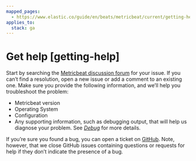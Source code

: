 ```yaml
---
mapped_pages:
  - https://www.elastic.co/guide/en/beats/metricbeat/current/getting-help.html
applies_to:
  stack: ga
---
```


# Get help [getting-help]

Start by searching the [Metricbeat discussion forum](https://discuss.elastic.co/c/beats/metricbeat) for your issue. If you can’t find a resolution, open a new issue or add a comment to an existing one. Make sure you provide the following information, and we’ll help you troubleshoot the problem:

* Metricbeat version
* Operating System
* Configuration
* Any supporting information, such as debugging output, that will help us diagnose your problem. See [*Debug*](/reference/metricbeat/enable-metricbeat-debugging.md) for more details.

If you’re sure you found a bug, you can open a ticket on [GitHub](https://github.com/elastic/beats/issues?state=open). Note, however, that we close GitHub issues containing questions or requests for help if they don’t indicate the presence of a bug.

